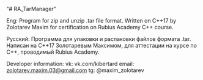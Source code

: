 "# RA_TarManager" 

Eng:
Program for zip and unzip .tar file format. Written on C++17 by Zolotarev Maxim for certification on Rubius Academy C++ course.

Русский:
Программа для упаковки и распаковки файлов формата .tar. Написан на C++17 Золотаревым Максимом, для аттестации на курсе по C++, проводимый Rubius Academy.

Developer information:
vk: vk.com/kibertard
email: zolotarev.maxim.03@gmail.com
tg: @maxim_zolotarev
